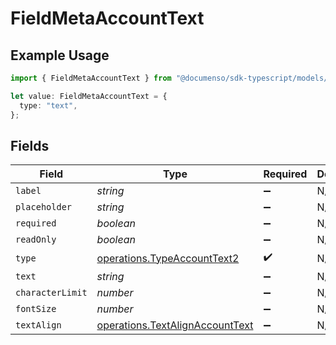 # FieldMetaAccountText

## Example Usage

```typescript
import { FieldMetaAccountText } from "@documenso/sdk-typescript/models/operations";

let value: FieldMetaAccountText = {
  type: "text",
};
```

## Fields

| Field                                                                              | Type                                                                               | Required                                                                           | Description                                                                        |
| ---------------------------------------------------------------------------------- | ---------------------------------------------------------------------------------- | ---------------------------------------------------------------------------------- | ---------------------------------------------------------------------------------- |
| `label`                                                                            | *string*                                                                           | :heavy_minus_sign:                                                                 | N/A                                                                                |
| `placeholder`                                                                      | *string*                                                                           | :heavy_minus_sign:                                                                 | N/A                                                                                |
| `required`                                                                         | *boolean*                                                                          | :heavy_minus_sign:                                                                 | N/A                                                                                |
| `readOnly`                                                                         | *boolean*                                                                          | :heavy_minus_sign:                                                                 | N/A                                                                                |
| `type`                                                                             | [operations.TypeAccountText2](../../models/operations/typeaccounttext2.md)         | :heavy_check_mark:                                                                 | N/A                                                                                |
| `text`                                                                             | *string*                                                                           | :heavy_minus_sign:                                                                 | N/A                                                                                |
| `characterLimit`                                                                   | *number*                                                                           | :heavy_minus_sign:                                                                 | N/A                                                                                |
| `fontSize`                                                                         | *number*                                                                           | :heavy_minus_sign:                                                                 | N/A                                                                                |
| `textAlign`                                                                        | [operations.TextAlignAccountText](../../models/operations/textalignaccounttext.md) | :heavy_minus_sign:                                                                 | N/A                                                                                |